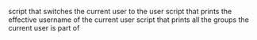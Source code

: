 script that switches the current user to the user 
script that prints the effective username of the current user
script that prints all the groups the current user is part of
